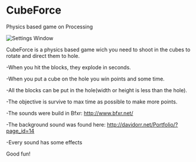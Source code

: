 CubeForce
=========

Physics based game on Processing

![Settings Window](https://raw.github.com/WiLLStenico/CubeForce/master/CubeForce.jpg)

CubeForce is a physics based game wich you need to shoot in the cubes to rotate and direct them to hole.

-When you hit the blocks, they explode in seconds.

-When you put a cube on the hole you win points and some time.

-All the blocks can be put in the hole(width or height is less than the hole).

-The objective is survive to max time as possible to make more points.

-The sounds were build in Bfxr: http://www.bfxr.net/

-The background sound was found here: http://davidorr.net/Portfolio/?page_id=14

-Every sound has some effects
 
Good fun!
